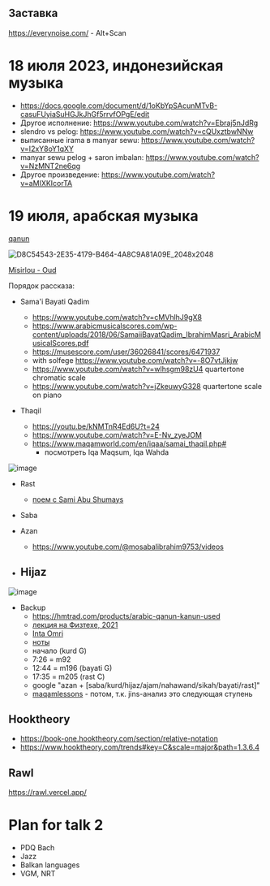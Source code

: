 Заставка
---

https://everynoise.com/ - Alt+Scan




18 июля 2023, индонезийская музыка
===
- https://docs.google.com/document/d/1oKbYpSAcunMTvB-casuFUyiaSuHGJkJhGf5rrvfOPgE/edit
- Другое исполнение: https://www.youtube.com/watch?v=Ebraj5nJdRg 
- slendro vs pelog: https://www.youtube.com/watch?v=cQUxztbwNNw 
- выписанные irama в manyar sewu: https://www.youtube.com/watch?v=I2xY8oY1qXY 
- manyar sewu pelog + saron imbalan: https://www.youtube.com/watch?v=NzMNT2ne6qg
- Другое произведение: https://www.youtube.com/watch?v=aMIXKIcorTA





19 июля, арабская музыка
===

[qanun](https://hmtrad.com/products/arabic-qanun-kanun-used)

![D8C54543-2E35-4179-B464-4A8C9A81A09E_2048x2048](https://github.com/vpavlenko/study-music/assets/1491908/de2ba56a-709c-4523-89f5-aa0c8533d4fd)

[Misirlou - Oud](https://www.youtube.com/watch?v=ymTnXVKnvPY)

Порядок рассказа:

- Sama'i Bayati Qadim
  - https://www.youtube.com/watch?v=cMVhlhJ9gX8
  - https://www.arabicmusicalscores.com/wp-content/uploads/2018/06/SamaiiBayatQadim_IbrahimMasri_ArabicMusicalScores.pdf
  - https://musescore.com/user/36026841/scores/6471937
  - with solfege https://www.youtube.com/watch?v=-8O7vtJjkjw
  - https://www.youtube.com/watch?v=wlhsgm98zU4 quartertone chromatic scale
  - https://www.youtube.com/watch?v=jZkeuwyG328 quartertone scale on piano


- Thaqil
  - https://youtu.be/kNMTnR4Ed6U?t=24
  - https://www.youtube.com/watch?v=E-Nv_zyeJOM
  - https://www.maqamworld.com/en/iqaa/samai_thaqil.php#
    - посмотреть Iqa Maqsum, Iqa Wahda

![image](https://github.com/vpavlenko/study-music/assets/1491908/c5e0984b-221c-439f-955a-7244a56665ef)



- Rast
  - [поем с Sami Abu Shumays](https://youtu.be/xN7E1pc8Y2Y?t=82)

- Saba

- Azan
  - https://www.youtube.com/@mosabalibrahim9753/videos
 
- Hijaz
  - 

![image](https://github.com/vpavlenko/study-music/assets/1491908/0eeeb5d2-a88e-49f4-8958-9af2c1ed3ea2)



- Backup
  - https://hmtrad.com/products/arabic-qanun-kanun-used
  - [лекция на Физтехе, 2021](https://telegra.ph/Lekciya-7-TIPM-MFTI-2021-Arabskaya-muzyka-makamat-07-19)
  - [Inta Omri](https://www.youtube.com/watch?v=e7wl1tm35bM)
  - [ноты](https://www.dropbox.com/scl/fi/cfm8ajyvhgg2mnku50uyw/inta_omri.pdf?rlkey=fzx7rsjiyr1x8wxh9rtsn1ds9&dl=0)
  - начало (kurd G)
  - 7:26 = m92
  - 12:44 = m196 (bayati G)
  - 17:35 = m205 (rast C)
  - google "azan + [saba/kurd/hijaz/ajam/nahawand/sikah/bayati/rast]"
  - [maqamlessons](https://maqamlessons.com/analysis/index.html) - потом, т.к. jins-анализ это следующая ступень


Hooktheory
---

- https://book-one.hooktheory.com/section/relative-notation
- https://www.hooktheory.com/trends#key=C&scale=major&path=1.3.6.4


Rawl
---

https://rawl.vercel.app/



Plan for talk 2
===

- PDQ Bach
- Jazz
- Balkan languages
- VGM, NRT
